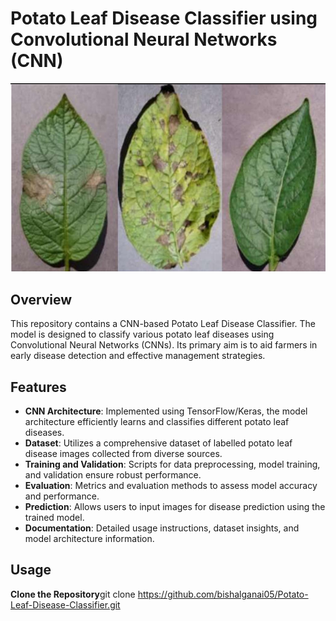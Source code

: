 # Potato Leaf Disease Classifier using Convolutional Neural Networks (CNN)

![Potato Leaf Disease Classifier](ExperimentalImage.png)

## Overview
This repository contains a CNN-based Potato Leaf Disease Classifier. The model is designed to classify various potato leaf diseases using Convolutional Neural Networks (CNNs). Its primary aim is to aid farmers in early disease detection and effective management strategies.

## Features
- **CNN Architecture**: Implemented using TensorFlow/Keras, the model architecture efficiently learns and classifies different potato leaf diseases.
- **Dataset**: Utilizes a comprehensive dataset of labelled potato leaf disease images collected from diverse sources.
- **Training and Validation**: Scripts for data preprocessing, model training, and validation ensure robust performance.
- **Evaluation**: Metrics and evaluation methods to assess model accuracy and performance.
- **Prediction**: Allows users to input images for disease prediction using the trained model.
- **Documentation**: Detailed usage instructions, dataset insights, and model architecture information.

## Usage
**Clone the Repository**git clone https://github.com/bishalganai05/Potato-Leaf-Disease-Classifier.git
